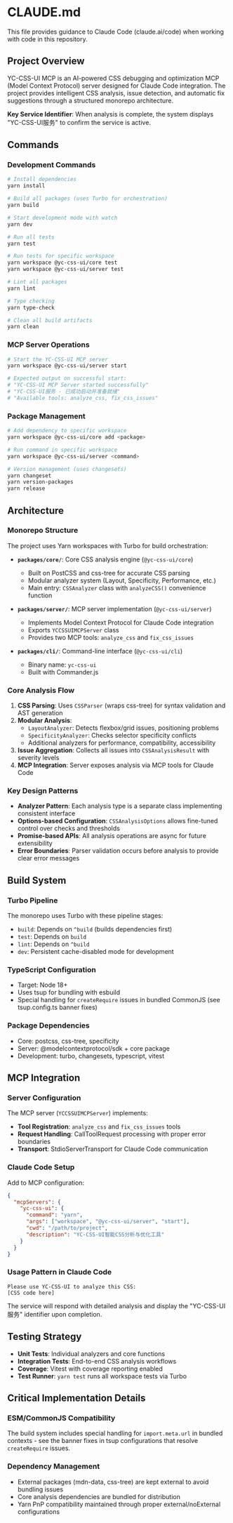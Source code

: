 # CLAUDE.md

This file provides guidance to Claude Code (claude.ai/code) when working with code in this repository.

## Project Overview

YC-CSS-UI MCP is an AI-powered CSS debugging and optimization MCP (Model Context Protocol) server designed for Claude Code integration. The project provides intelligent CSS analysis, issue detection, and automatic fix suggestions through a structured monorepo architecture.

**Key Service Identifier**: When analysis is complete, the system displays "YC-CSS-UI服务" to confirm the service is active.

## Commands

### Development Commands
```bash
# Install dependencies
yarn install

# Build all packages (uses Turbo for orchestration)
yarn build

# Start development mode with watch
yarn dev

# Run all tests
yarn test

# Run tests for specific workspace
yarn workspace @yc-css-ui/core test
yarn workspace @yc-css-ui/server test

# Lint all packages
yarn lint

# Type checking
yarn type-check

# Clean all build artifacts
yarn clean
```

### MCP Server Operations
```bash
# Start the YC-CSS-UI MCP server
yarn workspace @yc-css-ui/server start

# Expected output on successful start:
# "YC-CSS-UI MCP Server started successfully"
# "YC-CSS-UI服务 - 已成功启动并准备就绪"
# "Available tools: analyze_css, fix_css_issues"
```

### Package Management
```bash
# Add dependency to specific workspace
yarn workspace @yc-css-ui/core add <package>

# Run command in specific workspace
yarn workspace @yc-css-ui/server <command>

# Version management (uses changesets)
yarn changeset
yarn version-packages
yarn release
```

## Architecture

### Monorepo Structure
The project uses Yarn workspaces with Turbo for build orchestration:

- **`packages/core/`**: Core CSS analysis engine (`@yc-css-ui/core`)
  - Built on PostCSS and css-tree for accurate CSS parsing
  - Modular analyzer system (Layout, Specificity, Performance, etc.)
  - Main entry: `CSSAnalyzer` class with `analyzeCSS()` convenience function
  
- **`packages/server/`**: MCP server implementation (`@yc-css-ui/server`)  
  - Implements Model Context Protocol for Claude Code integration
  - Exports `YCCSSUIMCPServer` class
  - Provides two MCP tools: `analyze_css` and `fix_css_issues`
  
- **`packages/cli/`**: Command-line interface (`@yc-css-ui/cli`)
  - Binary name: `yc-css-ui`
  - Built with Commander.js

### Core Analysis Flow
1. **CSS Parsing**: Uses `CSSParser` (wraps css-tree) for syntax validation and AST generation
2. **Modular Analysis**: 
   - `LayoutAnalyzer`: Detects flexbox/grid issues, positioning problems
   - `SpecificityAnalyzer`: Checks selector specificity conflicts
   - Additional analyzers for performance, compatibility, accessibility
3. **Issue Aggregation**: Collects all issues into `CSSAnalysisResult` with severity levels
4. **MCP Integration**: Server exposes analysis via MCP tools for Claude Code

### Key Design Patterns
- **Analyzer Pattern**: Each analysis type is a separate class implementing consistent interface
- **Options-based Configuration**: `CSSAnalysisOptions` allows fine-tuned control over checks and thresholds
- **Promise-based APIs**: All analysis operations are async for future extensibility
- **Error Boundaries**: Parser validation occurs before analysis to provide clear error messages

## Build System

### Turbo Pipeline
The monorepo uses Turbo with these pipeline stages:
- `build`: Depends on `^build` (builds dependencies first)
- `test`: Depends on `build` 
- `lint`: Depends on `^build`
- `dev`: Persistent cache-disabled mode for development

### TypeScript Configuration
- Target: Node 18+ 
- Uses tsup for bundling with esbuild
- Special handling for `createRequire` issues in bundled CommonJS (see tsup.config.ts banner fixes)

### Package Dependencies
- Core: postcss, css-tree, specificity
- Server: @modelcontextprotocol/sdk + core package
- Development: turbo, changesets, typescript, vitest

## MCP Integration

### Server Configuration
The MCP server (`YCCSSUIMCPServer`) implements:
- **Tool Registration**: `analyze_css` and `fix_css_issues` tools
- **Request Handling**: CallToolRequest processing with proper error boundaries
- **Transport**: StdioServerTransport for Claude Code communication

### Claude Code Setup
Add to MCP configuration:
```json
{
  "mcpServers": {
    "yc-css-ui": {
      "command": "yarn",
      "args": ["workspace", "@yc-css-ui/server", "start"],
      "cwd": "/path/to/project",
      "description": "YC-CSS-UI智能CSS分析与优化工具"
    }
  }
}
```

### Usage Pattern in Claude Code
```
Please use YC-CSS-UI to analyze this CSS:
[CSS code here]
```

The service will respond with detailed analysis and display the "YC-CSS-UI服务" identifier upon completion.

## Testing Strategy

- **Unit Tests**: Individual analyzers and core functions
- **Integration Tests**: End-to-end CSS analysis workflows  
- **Coverage**: Vitest with coverage reporting enabled
- **Test Runner**: `yarn test` runs all workspace tests via Turbo

## Critical Implementation Details

### ESM/CommonJS Compatibility
The build system includes special handling for `import.meta.url` in bundled contexts - see the banner fixes in tsup configurations that resolve `createRequire` issues.

### Dependency Management
- External packages (mdn-data, css-tree) are kept external to avoid bundling issues
- Core analysis dependencies are bundled for distribution
- Yarn PnP compatibility maintained through proper external/noExternal configurations